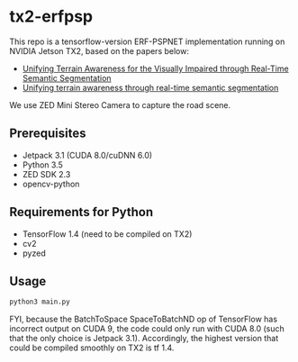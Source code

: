 # tx2-erfpsp
This repo is a tensorflow-version ERF-PSPNET implementation running on NVIDIA Jetson TX2, based on the papers below:
- [Unifying Terrain Awareness for the Visually Impaired through Real-Time Semantic Segmentation](https://www.mdpi.com/1424-8220/18/5/1506)
- [Unifying terrain awareness through real-time semantic segmentation](http://www.wangkaiwei.org/file/publications/iv2018_kailun.pdf)

We use ZED Mini Stereo Camera to capture the road scene.

## Prerequisites
- Jetpack 3.1 (CUDA 8.0/cuDNN 6.0)
- Python 3.5
- ZED SDK 2.3
- opencv-python

## Requirements for Python
- TensorFlow 1.4 (need to be compiled on TX2)
- cv2
- pyzed

## Usage
```python
python3 main.py
```

FYI, because the BatchToSpace SpaceToBatchND op of TensorFlow has incorrect output on CUDA 9, the code could only run with CUDA 8.0 (such that the only choice is Jetpack 3.1). Accordingly, the highest version that could be compiled smoothly on TX2 is tf 1.4.
